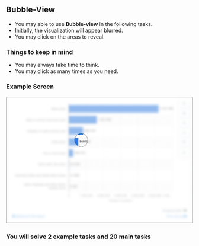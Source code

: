 ## Bubble-View

- You may able to use **Bubble-view** in the following tasks.
- Initially, the visualization will appear blurred. 
- You may click on the areas to reveal.

### Things to keep in mind
- You may always take time to think.
- You may click as many times as you need.


### Example Screen
![example](/tools/assets/bubble.png)

### You will solve 2 example tasks and 20 main tasks
